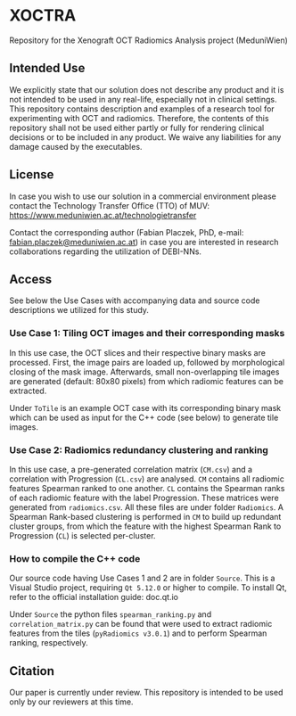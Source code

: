 # XOCTRA
Repository for the Xenograft OCT Radiomics Analysis project (MeduniWien)

## Intended Use
We explicitly state that our solution does not describe any product and it is not intended to be used in any real-life, especially not in clinical settings. This repository contains description and examples of a research tool for experimenting with OCT and radiomics. Therefore, the contents of this repository shall not be used either partly or fully for rendering clinical decisions or to be included in any product. We waive any liabilities for any damage caused by the executables.

## License
In case you wish to use our solution in a commercial environment please contact the Technology Transfer Office (TTO) of MUV: https://www.meduniwien.ac.at/technologietransfer

Contact the corresponding author (Fabian Placzek, PhD, e-mail: fabian.placzek@meduniwien.ac.at) in case you are interested in research collaborations regarding the utilization of DEBI-NNs.

## Access
See below the Use Cases with accompanying data and source code descriptions we utilized for this study.

### Use Case 1: Tiling OCT images and their corresponding masks
In this use case, the OCT slices and their respective binary masks are processed. First, the image pairs are loaded up, followed by morphological closing of the mask image. Afterwards, small non-overlapping tile images are generated (default: 80x80 pixels) from which radiomic features can be extracted.

Under ```ToTile``` is an example OCT case with its corresponding binary mask which can be used as input for the C++ code (see below) to generate tile images.

### Use Case 2: Radiomics redundancy clustering and ranking
In this use case, a pre-generated correlation matrix (```CM.csv```) and a correlation with Progression (```CL.csv```) are analysed. ```CM``` contains all radiomic features Spearman ranked to one another. ```CL``` contains the Spearman ranks of each radiomic feature with the label Progression. These matrices were generated from ```radiomics.csv```. All these files are under folder ```Radiomics```. A Spearman Rank-based clustering is performed in ```CM``` to build up redundant cluster groups, from which the feature with the highest Spearman Rank to Progression (```CL```) is selected per-cluster.

### How to compile the C++ code
Our source code having Use Cases 1 and 2 are in folder ```Source```. This is a Visual Studio project, requiring ```Qt 5.12.0``` or higher to compile. To install Qt, refer to the official installation guide: doc.qt.io

Under ```Source``` the python files ```spearman_ranking.py``` and ```correlation_matrix.py``` can be found that were used to extract radiomic features from the tiles (```pyRadiomics v3.0.1```) and to perform Spearman ranking, respectively.


## Citation
Our paper is currently under review. This repository is intended to be used only by our reviewers at this time.
